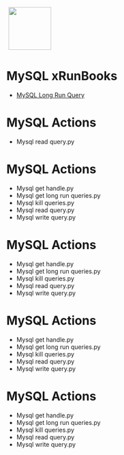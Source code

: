 <img align="center" src="https://unskript.com/assets/favicon.png" width="100" height="100" style="padding: 5px">

 # MySQL xRunBooks

* [MySQL Long Run Query](https://github.com/unskript/Awesome-CloudOps-Automation/tree/master)


 # MySQL Actions 

* Mysql read query.py


 # MySQL Actions 

* Mysql get handle.py
* Mysql get long run queries.py
* Mysql kill queries.py
* Mysql read query.py
* Mysql write query.py


 # MySQL Actions 

* Mysql get handle.py
* Mysql get long run queries.py
* Mysql kill queries.py
* Mysql read query.py
* Mysql write query.py


 # MySQL Actions 

* Mysql get handle.py
* Mysql get long run queries.py
* Mysql kill queries.py
* Mysql read query.py
* Mysql write query.py


 # MySQL Actions 

* Mysql get handle.py
* Mysql get long run queries.py
* Mysql kill queries.py
* Mysql read query.py
* Mysql write query.py
